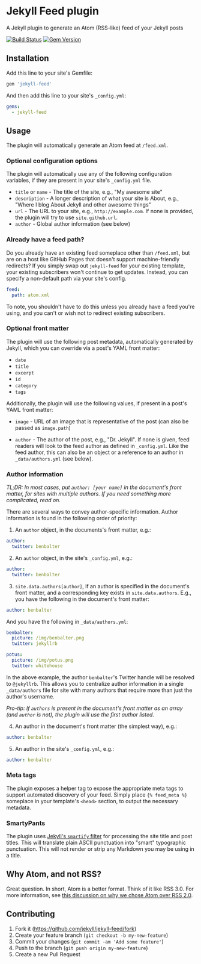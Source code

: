 # Jekyll Feed plugin

A Jekyll plugin to generate an Atom (RSS-like) feed of your Jekyll posts

[![Build Status](https://travis-ci.org/jekyll/jekyll-feed.svg)](https://travis-ci.org/jekyll/jekyll-feed) [![Gem Version](https://badge.fury.io/rb/jekyll-feed.svg)](http://badge.fury.io/rb/jekyll-feed)

## Installation

Add this line to your site's Gemfile:

```ruby
gem 'jekyll-feed'
```

And then add this line to your site's `_config.yml`:

```yml
gems:
  - jekyll-feed
```

## Usage

The plugin will automatically generate an Atom feed at `/feed.xml`.

### Optional configuration options

The plugin will automatically use any of the following configuration variables, if they are present in your site's `_config.yml` file.

* `title` or `name` - The title of the site, e.g., "My awesome site"
* `description` - A longer description of what your site is About, e.g., "Where I blog About Jekyll and other awesome things"
* `url` - The URL to your site, e.g., `http://example.com`. If none is provided, the plugin will try to use `site.github.url`.
* `author` - Global author information (see below)

### Already have a feed path?

Do you already have an existing feed someplace other than `/feed.xml`, but are on a host like GitHub Pages that doesn't support machine-friendly redirects? If you simply swap out `jekyll-feed` for your existing template, your existing subscribers won't continue to get updates. Instead, you can specify a non-default path via your site's config.

```yml
feed:
  path: atom.xml
```

To note, you shouldn't have to do this unless you already have a feed you're using, and you can't or wish not to redirect existing subscribers.

### Optional front matter

The plugin will use the following post metadata, automatically generated by Jekyll, which you can override via a post's YAML front matter:

* `date`
* `title`
* `excerpt`
* `id`
* `category`
* `tags`

Additionally, the plugin will use the following values, if present in a post's YAML front matter:

* `image` - URL of an image that is representative of the post (can also be passed as `image.path`)

* `author` - The author of the post, e.g., "Dr. Jekyll". If none is given, feed readers will look to the feed author as defined in `_config.yml`. Like the feed author, this can also be an object or a reference to an author in `_data/authors.yml` (see below).

### Author information

*TL;DR: In most cases, put `author: [your name]` in the document's front matter, for sites with multiple authors. If you need something more complicated, read on.*

There are several ways to convey author-specific information. Author information is found in the following order of priority:

1. An `author` object, in the documents's front matter, e.g.:

  ```yml
  author:
    twitter: benbalter
  ```

2. An `author` object, in the site's `_config.yml`, e.g.:

  ```yml
  author:
    twitter: benbalter
  ```

3. `site.data.authors[author]`, if an author is specified in the document's front matter, and a corresponding key exists in `site.data.authors`. E.g., you have the following in the document's front matter:

  ```yml
  author: benbalter
  ```

  And you have the following in `_data/authors.yml`:

  ```yml
  benbalter:
    picture: /img/benbalter.png
    twitter: jekyllrb

  potus:
    picture: /img/potus.png
    twitter: whitehouse
  ```

  In the above example, the author `benbalter`'s Twitter handle will be resolved to `@jekyllrb`. This allows you to centralize author information in a single `_data/authors` file for site with many authors that require more than just the author's username.

  *Pro-tip: If `authors` is present in the document's front matter as an array (and `author` is not), the plugin will use the first author listed.*

4. An author in the document's front matter (the simplest way), e.g.:

  ```yml
  author: benbalter
  ```

5. An author in the site's `_config.yml`, e.g.:

  ```yml
  author: benbalter
  ```

### Meta tags

The plugin exposes a helper tag to expose the appropriate meta tags to support automated discovery of your feed. Simply place `{% feed_meta %}` someplace in your template's `<head>` section, to output the necessary metadata.

### SmartyPants

The plugin uses [Jekyll's `smartify` filter](https://jekyllrb.com/docs/templates/) for processing the site title and post titles. This will translate plain ASCII punctuation into "smart" typographic punctuation. This will not render or strip any Markdown you may be using in a title.

## Why Atom, and not RSS?

Great question. In short, Atom is a better format. Think of it like RSS 3.0. For more information, see [this discussion on why we chose Atom over RSS 2.0](https://github.com/jekyll/jekyll-rss-feed/issues/2).

## Contributing

1. Fork it (https://github.com/jekyll/jekyll-feed/fork)
2. Create your feature branch (`git checkout -b my-new-feature`)
3. Commit your changes (`git commit -am 'Add some feature'`)
4. Push to the branch (`git push origin my-new-feature`)
5. Create a new Pull Request
